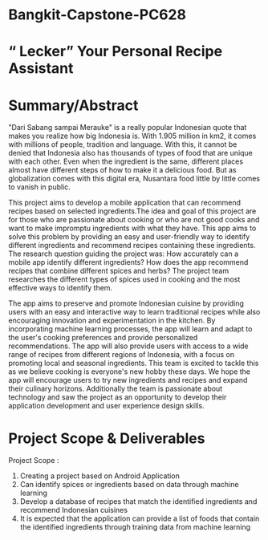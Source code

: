 # Bangkit-Capstone-PC628

# “ Lecker” Your Personal Recipe Assistant

# Summary/Abstract
"Dari Sabang sampai Merauke" is a really popular Indonesian quote that makes you realize how big Indonesia is. With 1.905 million in km2, it comes with millions of people, tradition and language. With this, it cannot be denied that Indonesia also has thousands of types of food that are unique with each other. Even when the ingredient is the same, different places almost have different steps of how to make it a delicious food. But as globalization comes with this digital era, Nusantara food little by little comes to vanish in public.

This project aims to develop a mobile application that can recommend recipes based on selected ingredients.The idea and goal of this project are for those who are passionate about cooking or who are not good cooks and want to make impromptu ingredients with what they have. This app aims to solve this problem by providing an easy and user-friendly way to identify different ingredients and recommend recipes containing these ingredients. 
The research question guiding the project was: How accurately can a mobile app identify different ingredients? How does the app recommend recipes that combine different spices and herbs? The project team researches the different types of spices used in cooking and the most effective ways to identify them. 

The app aims to preserve and promote Indonesian cuisine by providing users with an easy and interactive way to learn traditional recipes while also encouraging innovation and experimentation in the kitchen. By incorporating machine learning processes, the app will learn and adapt to the user's cooking preferences and provide personalized recommendations. The app will also provide users with access to a wide range of recipes from different regions of Indonesia, with a focus on promoting local and seasonal ingredients.
This team is excited to tackle this as we believe cooking is everyone's new hobby these days. We hope the app will encourage users to try new ingredients and recipes and expand their culinary horizons. Additionally the team is passionate about technology and saw the project as an opportunity to develop their application development and user experience design skills.

# Project Scope & Deliverables
Project Scope :
1. Creating a project based on Android Application
2. Can identify spices or ingredients based on data through machine learning
3. Develop a database of recipes that match the identified ingredients and recommend Indonesian cuisines
4. It is expected that the application can provide a list of foods that contain the identified ingredients through training data from machine learning


